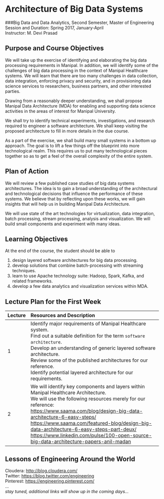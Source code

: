 # Architecture of Big Data Systems
###Big Data and Data Analytics, Second Semester, Master of Engineering  
Session and Duration: Spring 2017, January-April  
Instructor: M. Devi Prasad


## Purpose and Course Objectives  
We will take up the exercise of identifying and elaborating the big data processing requirements in Manipal. In addition, we will identify some of the challenges of big data processing in the context of Manipal Healthcare systems. We will learn that there are too many challenges in data collection, data integration, enforcing privacy and security, and in provisioning data science services to researchers, business partners, and other interested parties.

Drawing from a reasonably deeper understanding, we shall propose Manipal Data Architecture (MDA) for enabling and supporting data science activities in the areas of interest for Manipal University.

We shall try to identify technical experiments, investigations, and research required to engineer a software architecture. We shall keep visiting the proposed architecture to fill in more details in the due course.

As a part of the exercise, we shall build many small systems in a bottom up approach. The goal is to lift a few things off the blueprint into more technological realm. This requires us to put many technological pieces together so as to get a feel of the overall complexity of the entire system.


## Plan of Action  
We will review a few published case studies of big data systems architectures. The idea is to gain a broad understanding of the architectural and technological decisions that influence the performance of these systems. We believe 	that by reflecting upon these works, we will gain insights that will help us in building Manipal Data Architecture.

We will use state of the art technologies for virtualization, data integration, batch processing, stream processing, analysis and visualization. We will build small components and experiment with many ideas.


## Learning Objectives
At the end of the course, the student should be able to
 1. design layered software architectures for big data processing.
 2. develop solutions that combine batch-processing with streaming techniques.
 3. learn to use Apache technology suite: Hadoop, Spark, Kafka, and related frameworks.
 4. develop a few data analytics and visualization services within MDA.


## Lecture Plan for the First Week
|**Lecture** | **Resources and Description** |
|:-----------|:----------------|
| 1          |Identify major requirements of Manipal Healthcare system. <br>Find out a suitable definition for the term `software architecture`.  <br>Develop an understanding of generic layered software architecture.  <br> Review some of the published architectures for our reference.  <br>Identify potential layered architecture for our requirements.|
|2           | We will identify key components and layers within Manipal 	Healthcare Architecture. <br> We will use the following resources merely for our reference: <br> https://www.saama.com/blog/design-big-data-architecture-6-easy-steps/ <br> https://www.saama.com/featured-blog/design-big-data-architecture-6-easy-steps-part-deux/ <br> https://www.linkedin.com/pulse/100-open-source-big-data-architecture-papers-anil-madan|


## Lessons of Engineering Around the World   
Cloudera: http://blog.cloudera.com/   
Twitter: https://blog.twitter.com/engineering   
Pinterest: https://engineering.pinterest.com/   
...   
*stay tuned, additional links will show up in the coming days...*

